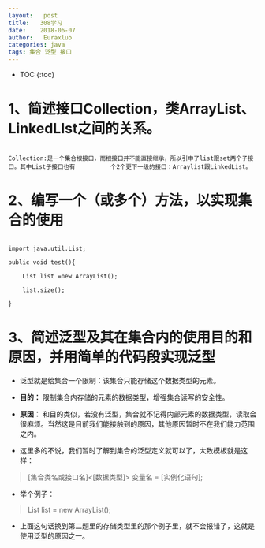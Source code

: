 ```yaml
---
layout:   post          
title:   308学习        
date:    2018-06-07       
author:   Euraxluo           
categories: java
tags: 集合 泛型 接口
---
```

* TOC
{:toc}



# 1、简述接口Collection，类ArrayList、LinkedLIst之间的关系。

```

Collection:是一个集合根接口，而根接口并不能直接继承，所以引申了list跟set两个子接口。其中List子接口也有			个2个更下一级的接口：Arraylist跟LinkedList。

```





# 2、编写一个（或多个）方法，以实现集合的使用



```

import java.util.List;

public void test(){

    List list =new ArrayList();

    list.size();

}

```



# 3、简述泛型及其在集合内的使用目的和原因，并用简单的代码段实现泛型





- 泛型就是给集合一个限制：该集合只能存储这个数据类型的元素。

- **目的：** 限制集合内存储的元素的数据类型，增强集合读写的安全性。

- **原因：** 和目的类似，若没有泛型，集合就不记得内部元素的数据类型，读取会很麻烦。当然这是目前我们能接触到的原因，其他原因暂时不在我们能力范围之内。

- 这里多的不说，我们暂时了解到集合的泛型定义就可以了，大致模板就是这样：  



> [集合类名或接口名]<[数据类型]> 变量名 = [实例化语句];



- 举个例子：



> List<String> list = new ArrayList();



- 上面这句话换到第二题里的存储类型里的那个例子里，就不会报错了，这就是使用泛型的原因之一。
